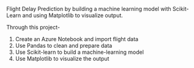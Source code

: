 Flight Delay Prediction by building a machine learning model with Scikit-Learn and using Matplotlib to visualize output.

Through this project-

1. Create an Azure Notebook and import flight data
2. Use Pandas to clean and prepare data
3. Use Scikit-learn to build a machine-learning model
4. Use Matplotlib to visualize the output
